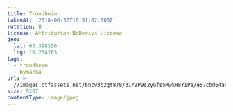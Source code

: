 ```yaml
---
title: Trondheim
takenAt: '2018-06-30T10:51:02.000Z'
rotation: 0
license: Attribution-NoDerivs License
geo:
  lat: 63.398336
  lng: 10.234263
tags:
  - trondheim
  - bymarka
url: >-
  //images.ctfassets.net/bncv3c2gt878/3IrZP9s2yGfs5MwkH8YIPa/e57cbd64ab4a6966c849d24d2b5a8b07/trondheim_28241686977_o
size: 9267
contentType: image/jpeg
---
```


